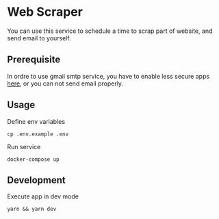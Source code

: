 Web Scraper
===

You can use this service to schedule a time to scrap part of website, and send email to yourself.

## Prerequisite

In ordre to use gmail smtp service, you have to enable less secure apps [here](https://myaccount.google.com/lesssecureapps), or you can not send email properly.

## Usage

Define env variables

```
cp .env.example .env
```

Run service

```
docker-compose up
```

## Development

Execute app in dev mode

```
yarn && yarn dev
```
